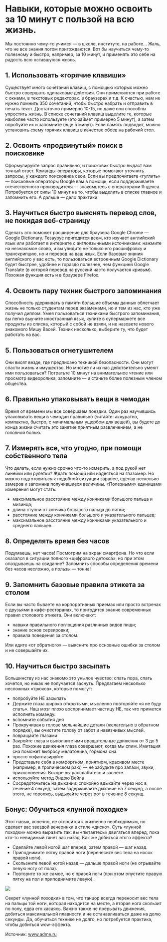 # Навыки, которые можно освоить за 10 минут с пользой на всю жизнь.
Мы постоянно чему-то учимся — в школе, институте, на работе... Жаль, что не все знания потом пригождаются. Вот бы научиться чему-то полезному и быстро, например, за 10 минут, и применять это себе на радость всю оставшуюся жизнь.

## 1. Использовать «горячие клавиши»

Существует много сочетаний клавиш, с помощью которых можно быстро совершать одинаковые действия. Они применяются при работе с окнами, в текстовых редакторах. в браузерах и т.д. К счастью, нам не нужно помнить 350 сочетаний, чтобы быстро набрать и отправить в печать текст. Достаточно примерно 10-15, но даже они способны упростить жизнь. В списке сочетаний клавиш выделите те, которые наиболее часто используете (это займет примерно 5 минут), а затем опробуйте их и запомните (еще 5 минут). Если память подводит, можно установить схему горячих клавиш в качестве обоев на рабочий стол.

## 2. Освоить «продвинутый» поиск в поисковике

Сформулируйте запрос правильно, и поисковик быстро выдаст вам точный ответ. Команды-операторы, которые помогают уточнить запросы, у каждого поисковика свои. Если вы предпочитаете «гуглить» — поисковые операторы Google вам в помощь, если поддерживаете отечественного производителя — знакомьтесь с операторами Яндекса. Потребуется от силы 10 минут на то, чтобы выделить в списке главное и запомнить его. А дальше — дело практики.

## 3. Научиться быстро выяснять перевод слов, не покидая веб-страницу

Сделать это поможет расширение для браузера Google Chrome — Google Dictionary. Тезаурус пригодится всем, кто изучает английский язык или работает в интернете с англоязычными источниками: нажмите на незнакомое слово, и вы увидите не только его расшифровку и транскрипцию, но и перевод на ваш язык. Если базовые знания английского у вас есть, то пользоваться встроенным Google Dictionary будет быстрее, удобнее и гораздо полезнее, чем функцией Google Translate (в которой перевод на русский часто получается кривым). Похожая функция есть и в браузере Firefox.

## 4. Освоить пару техник быстрого запоминания

Способность удерживать в памяти большие объемы данных облегчает жизнь не только студентам перед экзаменами, но и тем из нас, кто уже получил диплом. Умея пользоваться техниками быстрого запоминания, вы легко выучите иностранный язык, купите в супермаркете все продукты из списка, который с собой не взяли, и не назовете нового знакомого Мишу Васей. Техник несколько, выберите ту, что будет работать на вас.

## 5. Пользоваться огнетушителем

Они висят везде, где предписано техникой безопасности. Они могут спасти жизнь и имущество. Но многие ли из нас действительно умеют ими пользоваться? Потратьте 10 минут на внимательное чтение или просмотр видеоролика, запомните — и станьте более полезным членом общества.

## 6. Правильно упаковывать вещи в чемодан

Время от времени мы все совершаем поездки. Один раз научившись упаковывать вещи в чемодан правильно (читайте: аккуратно, компактно, быстро, с минимальным ущербом для вещей), вы будете до конца жизни считать это занятие приятным развлечением, а не головной болью.

## 7. Измерять все, что угодно, при помощи собственного тела

Что делать, если нужно срочно что-то измерить, а под рукой нет линейки или рулетки? Ждать помощи или надеяться на глазомер. Но можно подготовиться к подобной ситуации заранее, сделав несколько замеров и запомнив получившиеся величины. «Полезными» единицами измерения могут стать:

- максимальное расстояние между кончиками большого пальца и мизинца;
- длина ступни от кончика большого пальца до пятки;
- расстояние между кончиками большого и указательного пальцев;
- максимальное расстояние между кончиками указательного и среднего пальцев.

## 8. Определять время без часов

Подумаешь, нет часов! Посмотрим на экран смартфона. Но что если оказался в ситуации полного «цифрового детокса», но при этом опаздываешь на свидание? Запомнить способы определения времени без часов несложно, а пользы — тонна!

## 9. Запомнить базовые правила этикета за столом
Если вы часто бываете на корпоративных приемах или просто встречах с друзьями в кафе-ресторанах, то пригодится знание современных правил столового этикета. Они включают:

- навыки правильного поглощения различных видов пищи;
- знание основ сервировки;
- правила поведения за столом.

Или идите «от обратного» — выясните про основные ошибки за столом и не совершайте их.

## 10. Научиться быстро засыпать

Большинству из нас знакомо это унылое чувство: спать пора, спать хочется, но никак не получается заснуть. Предлагаем несколько несложных «трюков», которые помогут:

- попробуйте НЕ засыпать
- Держите глаза широко открытыми, мысленно повторяйте «я не буду спать». Наш мозг плохо воспринимает частицу НЕ, так что примется исполнять команду.
- вспомните события дня
- Прокручивая в голове мельчайшие детали (желательно в обратном порядке), вы очистите голову от забот и навязчивых мыслей.
- повращайте глазами
- Закройте глаза и выполните ими вращательные движения от 3 до 5 раз. Похожие движения глаза совершают, когда мы спим. Имитация сна поможет выбросу мелатонина, гормона сна.
- просто пофантазируйте
- Представьте себя в комфортном, приятном, красивом месте (например, в тропическом раю) — не забудьте про запахи, звуки, прикосновения. Вскоре вы расслабитесь и заснете.
- используйте метод Эндрю Вейла
- Сосредоточьтесь на дыхании: спокойно вдыхайте через нос в течение 4 секунд, затем задерживайте дыхание на 7 секунд, а после этого, не торопясь, выдыхайте через рот в течение 8 секунд.

## Бонус: Обучиться «лунной походке»

Этот навык, конечно, не относится к жизненно необходимым, но сделает вас звездой вечеринки в стиле «диско». Суть «лунной походки» можно выразить так: вы «пытаетесь» двигаться вперед, пока кто-то невидимый тянет вас назад. Как же добиться этого эффекта?

- Сделайте левой ногой шаг вперед, затем правой — шаг назад.
- Приподнимите пятку правой ноги (перенесите вес тела на носок правой ноги).
- Скользните левой ногой назад — дальше правой ноги (не отрывайте левую ногу от пола).
- Повторите то же самое, но с правой ноги (при этом опустите правую пятку на пол и приподнимите левую).

![](/images/Houseworks/Lifehackers/moonwalk.gif)

Секрет «лунной походки» в том, что танцор всегда переносит вес тела на пальцы той ноги, которая находится на месте, а вторая нога скользит по полу, едва его касаясь. Важно также не прерывать движения, добиться максимальной плавности и не останавливаться даже на долю секунды. Да, обучиться технике не долго, но потребуется практика, чтобы добиться wow-эффекта.

Источник: www.adme.ru

